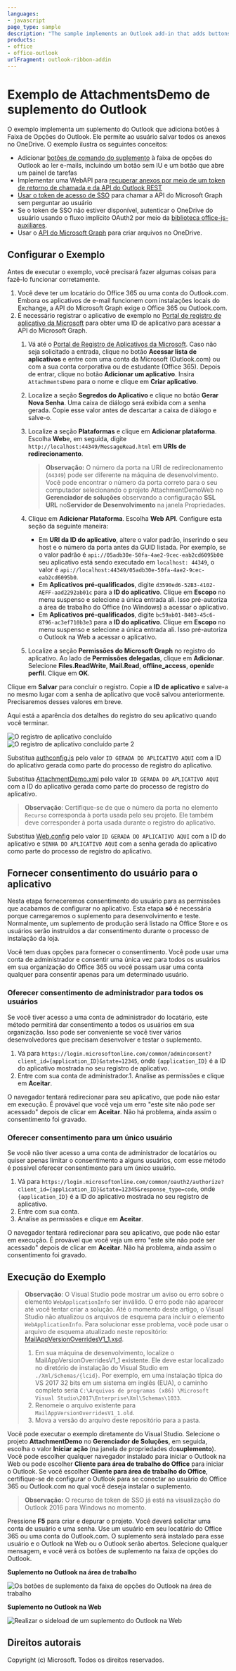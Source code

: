 ```yaml
---
languages:
- javascript
page_type: sample
description: "The sample implements an Outlook add-in that adds buttons to the Outlook ribbon."
products:
- office
- office-outlook
urlFragment: outlook-ribbon-addin
---
```


# Exemplo de AttachmentsDemo de suplemento do Outlook

O exemplo implementa um suplemento do Outlook que adiciona botões à Faixa de Opções do Outlook. Ele permite ao usuário salvar todos os anexos no OneDrive. O exemplo ilustra os seguintes conceitos:
 
- Adicionar [botões de comando do suplemento](https://docs.microsoft.com/outlook/add-ins/add-in-commands-for-outlook) à faixa de opções do Outlook ao ler e-mails, incluindo um botão sem IU e um botão que abre um painel de tarefas
- Implementar uma WebAPI para [recuperar anexos por meio de um token de retorno de chamada e da API do Outlook REST](https://dev.office.com/docs/add-ins/outlook/use-rest-api)
- [Usar o token de acesso de SSO](https://docs.microsoft.com/outlook/add-ins/authenticate-a-user-with-an-sso-token) para chamar a API do Microsoft Graph sem perguntar ao usuário
- Se o token de SSO não estiver disponível, autenticar o OneDrive do usuário usando o fluxo implícito OAuth2 por meio da [biblioteca office-js-auxiliares](https://github.com/OfficeDev/office-js-helpers).
- Usar o [API do Microsoft Graph](https://developer.microsoft.com/graph/docs/api-reference/v1.0/resources/onedrive) para criar arquivos no OneDrive.

## Configurar o Exemplo

Antes de executar o exemplo, você precisará fazer algumas coisas para fazê-lo funcionar corretamente.

1. Você deve ter um locatário do Office 365 ou uma conta do Outlook.com. Embora os aplicativos de e-mail funcionem com instalações locais do Exchange, a API do Microsoft Graph exige o Office 365 ou Outlook.com.
2. É necessário registrar o aplicativo de exemplo no [Portal de registro de aplicativo da Microsoft](https://apps.dev.microsoft.com) para obter uma ID de aplicativo para acessar a API do Microsoft Graph.
    1. Vá até o [Portal de Registro de Aplicativos da Microsoft](https://apps.dev.microsoft.com). Caso não seja solicitado a entrada, clique no botão **Acessar lista de aplicativos** e entre com uma conta da Microsoft (Outlook.com) ou com a sua conta corporativa ou de estudante (Office 365). Depois de entrar, clique no botão **Adicionar um aplicativo**. Insira `AttachmentsDemo` para o nome e clique em **Criar aplicativo**.
    1. Localize a seção **Segredos do Aplicativo** e clique no botão **Gerar Nova Senha**. Uma caixa de diálogo será exibida com a senha gerada. Copie esse valor antes de descartar a caixa de diálogo e salve-o.
    1. Localize a seção **Plataformas** e clique em **Adicionar plataforma**. Escolha **Web**e, em seguida, digite `http://localhost:44349/MessageRead.html` em **URIs de redirecionamento**.
        > **Observação:** O número da porta na URI de redirecionamento (`44349`) pode ser diferente na máquina de desenvolvimento. Você pode encontrar o número da porta correto para o seu computador selecionando o projeto AttachmentDemoWeb no **Gerenciador de soluções** observando  a configuração **SSL URL** no**Servidor de Desenvolvimento** na janela Propriedades.
        
    1. Clique em **Adicionar Plataforma**. Escolha **Web API**. Configure esta seção da seguinte maneira:
        - Em **URI da ID do aplicativo**, altere o valor padrão, inserindo o seu host e o número da porta antes da GUID listada. Por exemplo, se o valor padrão é `api://05adb30e-50fa-4ae2-9cec-eab2cd6095b0`e seu aplicativo está sendo executado em `localhost: 44349`, o valor é `api://localhost:44349/05adb30e-50fa-4ae2-9cec-eab2cd6095b0`.
        - Em **Aplicativos pré-qualificados**, digite `d3590ed6-52B3-4102-AEFF-aad2292ab01c` para a **ID do aplicativo**. Clique em **Escopo** no menu suspenso e selecione a única entrada ali. Isso pré-autoriza a área de trabalho do Office (no Windows) a acessar o aplicativo.
        - Em **Aplicativos pré-qualificados**, digite `bc59ab01-8403-45c6-8796-ac3ef710b3e3` para a **ID do aplicativo**. Clique em **Escopo** no menu suspenso e selecione a única entrada ali. Isso pré-autoriza o Outlook na Web a acessar o aplicativo.
    1. Localize a seção **Permissões do Microsoft Graph** no registro do aplicativo. Ao lado de **Permissões delegadas**, clique em **Adicionar**. Selecione **Files.ReadWrite**, **Mail.Read**, **offline\_access**, **openid**e **perfil**. Clique em **OK**.

Clique em **Salvar** para concluir o registro. Copie a **ID de aplicativo** e salve-a no mesmo lugar com a senha de aplicativo que você salvou anteriormente. Precisaremos desses valores em breve.

Aqui está a aparência dos detalhes do registro do seu aplicativo quando você terminar.

![O registro de aplicativo concluído](readme-images/app-registration.PNG)
![O registro de aplicativo concluído parte 2](readme-images/web-api-app-registration.PNG)

Substitua [authconfig.js](AttachmentDemoWeb/Scripts/authconfig.js) pelo valor `ID GERADA DO APLICATIVO AQUI` com a ID do aplicativo gerada como parte do processo de registro do aplicativo.

Substitua [AttachmentDemo.xml](AttachmentDemo/AttachmentDemoManifest/AttachmentDemo.xml) pelo valor `ID GERADA DO APLICATIVO AQUI` com a ID do aplicativo gerada como parte do processo de registro do aplicativo.

> **Observação**: Certifique-se de que o número da porta no elemento `Recurso` corresponda à porta usada pelo seu projeto. Ele também deve corresponder à porta usada durante o registro do aplicativo.

Substitua [Web.config](AttachmentDemoWeb/Web.config) pelo valor `ID GERADA DO APLICATIVO AQUI` com a ID do aplicativo e `SENHA DO APLICATIVO AQUI` com a senha gerada do aplicativo como parte do processo de registro do aplicativo.

## Fornecer consentimento do usuário para o aplicativo

Nesta etapa forneceremos consentimento do usuário para as permissões que acabamos de configurar no aplicativo. Esta etapa **só** é necessária porque carregaremos o suplemento para desenvolvimento e teste. Normalmente, um suplemento de produção será listado na Office Store e os usuários serão instruídos a dar consentimento durante o processo de instalação da loja.

Você tem duas opções para fornecer o consentimento. Você pode usar uma conta de administrador e consentir uma única vez para todos os usuários em sua organização do Office 365 ou você possam usar uma conta qualquer para consentir apenas para um determinado usuário.

### Oferecer consentimento de administrador para todos os usuários

Se você tiver acesso a uma conta de administrador do locatário, este método permitirá dar consentimento a todos os usuários em sua organização. Isso pode ser conveniente se você tiver vários desenvolvedores que precisam desenvolver e testar o suplemento.

1. Vá para `https://login.microsoftonline.com/common/adminconsent?client_id={application_ID}&state=12345`, onde `{application_ID}` é a ID do aplicativo mostrada no seu registro de aplicativo.
1. Entre com sua conta de administrador.1. Analise as permissões e clique em **Aceitar**.

O navegador tentará redirecionar para seu aplicativo, que pode não estar em execução. É provável que você veja um erro "este site não pode ser acessado" depois de clicar em **Aceitar**. Não há problema, ainda assim o consentimento foi gravado.

### Oferecer consentimento para um único usuário

Se você não tiver acesso a uma conta de administrador de locatários ou quiser apenas limitar o consentimento a alguns usuários, com esse método é possível oferecer consentimento para um único usuário.

1. Vá para `https://login.microsoftonline.com/common/oauth2/authorize?client_id={application_ID}&state=12345&response_type=code`, onde `{application_ID}` é a ID do aplicativo mostrada no seu registro de aplicativo.
1. Entre com sua conta.
1. Analise as permissões e clique em **Aceitar**.

O navegador tentará redirecionar para seu aplicativo, que pode não estar em execução. É provável que você veja um erro "este site não pode ser acessado" depois de clicar em **Aceitar**. Não há problema, ainda assim o consentimento foi gravado.

## Execução do Exemplo

> **Observação**: O Visual Studio pode mostrar um aviso ou erro sobre o elemento `WebApplicationInfo` ser inválido. O erro pode não aparecer até você tentar criar a solução. Até o momento deste artigo, o Visual Studio não atualizou os arquivos de esquema para incluir o elemento `WebApplicationInfo`. Para solucionar esse problema, você pode usar o arquivo de esquema atualizado neste repositório: [MailAppVersionOverridesV1\_1.xsd](manifest-schema-fix/MailAppVersionOverridesV1_1.xsd).
>
> 1. Em sua máquina de desenvolvimento, localize o MailAppVersionOverridesV1\_1 existente. Ele deve estar localizado no diretório de instalação do Visual Studio em `./Xml/Schemas/{lcid}`. Por exemplo, em uma instalação típica do VS 2017 32 bits em um sistema em inglês (EUA), o caminho completo seria `C:\Arquivos de programas (x86) \Microsoft Visual Studio\2017\Enterprise\Xml\Schemas\1033`.
> 1. Renomeie o arquivo existente para `MailAppVersionOverridesV1_1.old`.
> 1. Mova a versão do arquivo deste repositório para a pasta.

Você pode executar o exemplo diretamente do Visual Studio. Selecione o projeto **AttachmentDemo** no **Gerenciador de Soluções**, em seguida, escolha o valor **Iniciar ação** (na janela de propriedades do**suplemento**). Você pode escolher qualquer navegador instalado para iniciar o Outlook na Web ou pode escolher **Cliente para área de trabalho do Office** para iniciar o Outlook. Se você escolher **Cliente para área de trabalho do Office**, certifique-se de configurar o Outlook para se conectar ao usuário do Office 365 ou Outlook.com no qual você deseja instalar o suplemento.

> **Observação:** O recurso de token de SSO já está na visualização do Outlook 2016 para Windows no momento.

Pressione **F5** para criar e depurar o projeto. Você deverá solicitar uma conta de usuário e uma senha. Use um usuário em seu locatário do Office 365 ou uma conta do Outlook.com. O suplemento será instalado para esse usuário e o Outlook na Web ou o Outlook serão abertos. Selecione qualquer mensagem, e você verá os botões de suplemento na faixa de opções do Outlook.

**Suplemento no Outlook na área de trabalho**

![Os botões de suplemento da faixa de opções do Outlook na área de trabalho](readme-images/buttons-outlook.PNG)

**Suplemento no Outlook na Web**

![Realizar o sideload de um suplemento do Outlook na Web](readme-images/buttons-owa.PNG)

## Direitos autorais

Copyright (c) Microsoft. Todos os direitos reservados.

